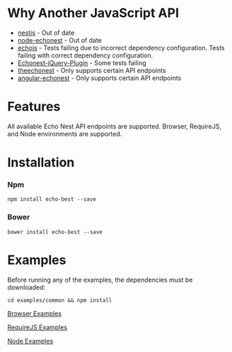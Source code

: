 # Why Another JavaScript API

- [nestjs](https://github.com/echonest/nestjs/tree/master/src) - Out of date
- [node-echonest](https://github.com/badamson/node-echonest) - Out of date
- [echojs](https://github.com/tcr/echojs) - Tests failing due to incorrect dependency configuration. Tests failing with correct dependency configuration.
- [Echonest-jQuery-Plugin](https://github.com/Rodeoclash/Echonest-jQuery-Plugin) - Some tests failing
- [theechonest](https://github.com/playlist-media/theechonest) - Only supports certain API endpoints
- [angular-echonest](https://github.com/Kraku/angular-echonest) - Only supports certain API endpoints

# Features

All available Echo Nest API endpoints are supported. Browser, RequireJS, and Node environments are supported.

# Installation
### Npm
```
npm install echo-best --save
```
### Bower
```
bower install echo-best --save
```

# Examples
Before running any of the examples, the dependencies must be downloaded:
```
cd examples/common && npm install
```
[Browser Examples](placeholder)

[RequireJS Examples](placeholder)

[Node Examples](placeholder)